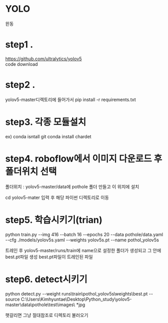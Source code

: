 # YOLO

윈동

# step1 . 
https://github.com/ultralytics/yolov5      
code download

# step2 . 
yolov5-master디렉토리에 들어가서 
pip install -r requirements.txt

# step3. 각종 모듈설치 
ex) 
conda isntall git
conda install chardet

# step4. roboflow에서 이미지 다운로드 후 폴더위치 선택
폴더위치 : yolov5-master/data에 pothole 폴더 만들고 이 위치에 설치

  cd yolov5-mater 입력 후 해당 파이썬 디렉토리로 이동

 # step5. 학습시키기(trian)     
 python train.py --img 416 --batch 16 --epochs 20 --data pothole/data.yaml --cfg ./models/yolov5s.yaml --weights yolov5s.pt --name pothol_yolov5s

 트레인 후 yolov5-master/runs/train에 
 name으로 설정한 폴더가 생성되고 그 안에 best.pt파일 생성 
 best.pt파일이 트레인된 파일

# step6. detect시키기
python detect.py --weight runs\train\pothol_yolov5s\weights\best.pt --source C:\Users\Kimhyuntae\Desktop\Python_study\yolov5-master\data\pothole\test\images\ *jpg 

햇갈리면 그냥 절대참조로 디렉토리 불러오기 

 
